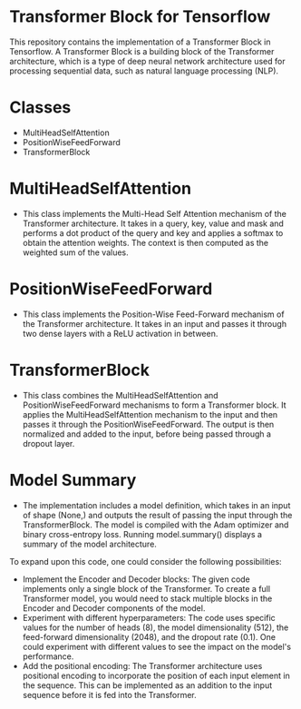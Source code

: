 # Transformer Block for Tensorflow

This repository contains the implementation of a Transformer Block in Tensorflow. A Transformer Block is a building block of the Transformer architecture, which is a type of deep neural network architecture used for processing sequential data, such as natural language processing (NLP).

# Classes
- MultiHeadSelfAttention
- PositionWiseFeedForward
- TransformerBlock

# MultiHeadSelfAttention
- This class implements the Multi-Head Self Attention mechanism of the Transformer architecture. It takes in a query, key, value and mask and performs a dot product of the query and key and applies a softmax to obtain the attention weights. The context is then computed as the weighted sum of the values.

# PositionWiseFeedForward
- This class implements the Position-Wise Feed-Forward mechanism of the Transformer architecture. It takes in an input and passes it through two dense layers with a ReLU activation in between.

# TransformerBlock
- This class combines the MultiHeadSelfAttention and PositionWiseFeedForward mechanisms to form a Transformer block. It applies the MultiHeadSelfAttention mechanism to the input and then passes it through the PositionWiseFeedForward. The output is then normalized and added to the input, before being passed through a dropout layer.

# Model Summary
- The implementation includes a model definition, which takes in an input of shape (None,) and outputs the result of passing the input through the TransformerBlock. The model is compiled with the Adam optimizer and binary cross-entropy loss. Running model.summary() displays a summary of the model architecture.

To expand upon this code, one could consider the following possibilities:

- Implement the Encoder and Decoder blocks: The given code implements only a single block of the Transformer. To create a full Transformer model, you would need to stack multiple blocks in the Encoder and Decoder components of the model.
- Experiment with different hyperparameters: The code uses specific values for the number of heads (8), the model dimensionality (512), the feed-forward dimensionality (2048), and the dropout rate (0.1). One could experiment with different values to see the impact on the model's performance.
- Add the positional encoding: The Transformer architecture uses positional encoding to incorporate the position of each input element in the sequence. This can be implemented as an addition to the input sequence before it is fed into the Transformer.
